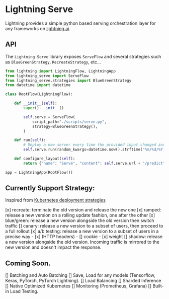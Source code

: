# Lightning Serve

Lightning provides a simple python based serving orchestration layer for any frameworks on [lightning.ai](https://lightning.ai/).

## API

The `Lightning Serve` library exposes `ServeFlow` and several strategies such as `BlueGreenStrategy`, `RecreateStrategy`, etc...

```py
from lightning import LightningFlow, LightningApp
from lightning_serve import ServeFlow
from lightning_serve.strategies import BlueGreenStrategy
from datetime import datetime

class RootFlow(LightningFlow):

    def __init__(self):
        super().__init__()

        self.serve = ServeFlow(
            script_path="./scripts/serve.py",
            strategy=BlueGreenStrategy(),
        )

    def run(self):
        # Deploy a new server every time the provided input changed and shutdown the previous when the new one is ready.
        self.serve.run(random_kwargs=datetime.now().strftime("%m/%d/%Y, %H:%M"))

    def configure_layout(self):
        return {"name": "Serve", "content": self.serve.url + "/predict"}

app = LightningApp(RootFlow())
```

## Currently Support Strategy:

Inspired from [Kubernetes deployment strategies](https://github.com/ContainerSolutions/k8s-deployment-strategies)

[x] recreate: terminate the old version and release the new one
[x] ramped: release a new version on a rolling update fashion, one after the other
[x] blue/green: release a new version alongside the old version then switch traffic
[] canary: release a new version to a subset of users, then proceed to a full rollout
[x] a/b testing: release a new version to a subset of users in a precise way
    - [x] (HTTP headers)
    - [] cookie
    - [x] weight
[] shadow: release a new version alongside the old version. Incoming traffic is mirrored to the new version and doesn't impact the response.


## Coming Soon.

[] Batching and Auto Batching
[] Save, Load for any models (Tensorflow, Keras, PyTorch, PyTorch Lightning).
[] Load Balancing
[] Sharded Inference
[] Native Optimized Kubernetes
[] Monitoring (Prometheus, Grafana)
[] Built-in Load Testing.